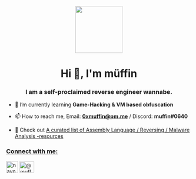 <div align="center">
  <img src="https://cdn.discordapp.com/attachments/752665197470154914/782338674175901706/2970.gif" height="128">
</div>



<h1 align="center">Hi 👋, I'm müffin</h1>
<h3 align="center">I am a self-proclaimed reverse engineer wannabe.</h3>


- 🌱 I’m currently learning **Game-Hacking & VM based obfuscation**

- 📫 How to reach me, Email: **0xmuffin@pm.me** / Discord: **muffin#0640**
- :round_pushpin:  Check out <a href="https://gist.github.com/muff-in/ff678b1fda17e6188aa0462a99626121">A curated list of Assembly Language / Reversing / Malware Analysis -resources
  
<p align="left">
<h3 align="left">Connect with me:</h3>
<a href="https://twitter.com/_muffin31" target="blank"><img align="center" src="https://github.com/paulrobertlloyd/socialmediaicons/blob/main/twitter-32x32.png" alt="navneetmuffin" height="32" width="32" /></a>
<a href="https://medium.com/@muff1n" target="blank"><img align="center" src="https://upload.wikimedia.org/wikipedia/commons/e/ec/Medium_logo_Monogram.svg" alt="@muff1n" height="30" width="40" /></a>

